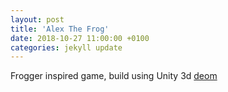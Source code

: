 ```yaml
---
layout: post
title: 'Alex The Frog'
date: 2018-10-27 11:00:00 +0100
categories: jekyll update
---
```


Frogger inspired game, build using Unity 3d [deom](https://ceceppa.github.io/atf/index.html)

